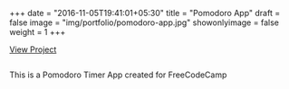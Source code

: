 +++
date = "2016-11-05T19:41:01+05:30"
title = "Pomodoro App"
draft = false
image = "img/portfolio/pomodoro-app.jpg"
showonlyimage = false
weight = 1
+++


<a href="http://pomodoro-app.surge.sh/" target="_blank">View Project</a>
<div class="col-lg-7">
<img class ="img-responsive" src="../../img/portfolio/pomodoro-app.jpg" alt="" />
</div>
<div class="col-lg-5">
<p>This is a Pomodoro Timer App created for FreeCodeCamp</p>
</div>
